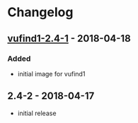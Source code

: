 # Changelog

## [vufind1-2.4-1] - 2018-04-18
### Added
* initial image for vufind1

## 2.4-2 - 2018-04-17
* initial release

[vufind1-2.4-1]: https://git.sc.uni-leipzig.de/ubl/bdd_dev/docker/vufind-httpd/compare/2.4-2...vufind1-2.4-1
